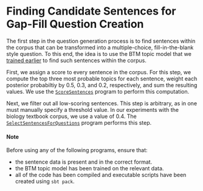 # Finding Candidate Sentences for Gap-Fill Question Creation

The first step in the question generation process is to find sentences within the corpus that can be transformed into a multiple-choice, fill-in-the-blank style question. To this end, the idea is to use the BTM topic model that we [trained earlier](doc/train_biterm_topic_model-btm.md) to find such sentences within the corpus.

First, we assign a score to every sentence in the corpus. For this step, we compute the top three most probable topics for each sentence, weight each posterior probabiltiy by 0.5, 0.3, and 0.2, respectively, and sum the resulting values. We use the [`ScoreSentences`](../src/main/scala/agfqg/ScoreSentences.scala) program to perform this computation.

Next, we filter out all low-scoring sentences. This step is arbitrary, as in one must manually specify a threshold value. In our experiments with the biology textbook corpus, we use a value of 0.4. The [`SelectSentencesForQuestions`](../src/main/scala/agfqg/SelectSentencesForQuestions.scala) program performs this step.

#### Note

Before using any of the following programs, ensure that:
* the sentence data is present and in the correct format.
* the BTM topic model has been trained on the relevant data.
* all of the code has been compiled and executable scripts have been created using `sbt pack`.